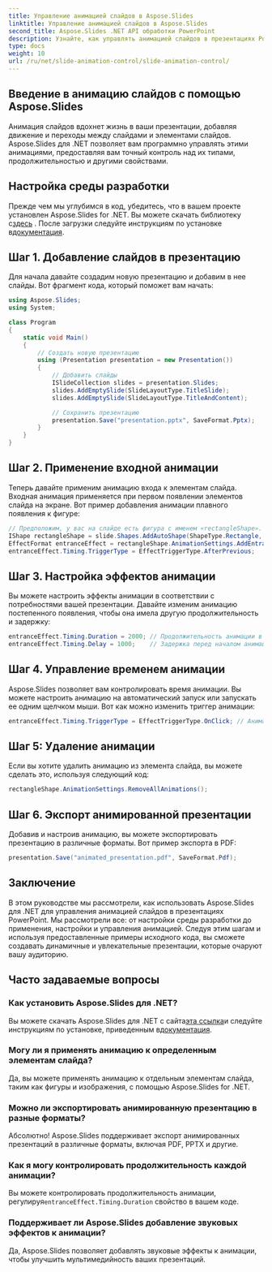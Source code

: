 ```yaml
---
title: Управление анимацией слайдов в Aspose.Slides
linktitle: Управление анимацией слайдов в Aspose.Slides
second_title: Aspose.Slides .NET API обработки PowerPoint
description: Узнайте, как управлять анимацией слайдов в презентациях PowerPoint с помощью Aspose.Slides для .NET. В этом пошаговом руководстве представлены примеры исходного кода для добавления, настройки и управления анимацией, повышающей визуальную привлекательность ваших презентаций.
type: docs
weight: 10
url: /ru/net/slide-animation-control/slide-animation-control/
---
```


## Введение в анимацию слайдов с помощью Aspose.Slides

Анимация слайдов вдохнет жизнь в ваши презентации, добавляя движение и переходы между слайдами и элементами слайдов. Aspose.Slides для .NET позволяет вам программно управлять этими анимациями, предоставляя вам точный контроль над их типами, продолжительностью и другими свойствами.

## Настройка среды разработки

Прежде чем мы углубимся в код, убедитесь, что в вашем проекте установлен Aspose.Slides for .NET. Вы можете скачать библиотеку с[здесь](https://releases.aspose.com/slides/net/) . После загрузки следуйте инструкциям по установке в[документация](https://reference.aspose.com/slides/net/).

## Шаг 1. Добавление слайдов в презентацию

Для начала давайте создадим новую презентацию и добавим в нее слайды. Вот фрагмент кода, который поможет вам начать:

```csharp
using Aspose.Slides;
using System;

class Program
{
    static void Main()
    {
        // Создать новую презентацию
        using (Presentation presentation = new Presentation())
        {
            // Добавить слайды
            ISlideCollection slides = presentation.Slides;
            slides.AddEmptySlide(SlideLayoutType.TitleSlide);
            slides.AddEmptySlide(SlideLayoutType.TitleAndContent);

            // Сохранить презентацию
            presentation.Save("presentation.pptx", SaveFormat.Pptx);
        }
    }
}
```

## Шаг 2. Применение входной анимации

Теперь давайте применим анимацию входа к элементам слайда. Входная анимация применяется при первом появлении элементов слайда на экране. Вот пример добавления анимации плавного появления к фигуре:

```csharp
// Предположим, у вас на слайде есть фигура с именем «rectangleShape».
IShape rectangleShape = slide.Shapes.AddAutoShape(ShapeType.Rectangle, 100, 100, 200, 100);
EffectFormat entranceEffect = rectangleShape.AnimationSettings.AddEntranceEffect(EffectType.Fade);
entranceEffect.Timing.TriggerType = EffectTriggerType.AfterPrevious;
```

## Шаг 3. Настройка эффектов анимации

Вы можете настроить эффекты анимации в соответствии с потребностями вашей презентации. Давайте изменим анимацию постепенного появления, чтобы она имела другую продолжительность и задержку:

```csharp
entranceEffect.Timing.Duration = 2000; // Продолжительность анимации в миллисекундах
entranceEffect.Timing.Delay = 1000;    // Задержка перед началом анимации в миллисекундах
```

## Шаг 4. Управление временем анимации

Aspose.Slides позволяет вам контролировать время анимации. Вы можете настроить анимацию на автоматический запуск или запускать ее одним щелчком мыши. Вот как можно изменить триггер анимации:

```csharp
entranceEffect.Timing.TriggerType = EffectTriggerType.OnClick; // Анимация начинается по клику
```

## Шаг 5: Удаление анимации

Если вы хотите удалить анимацию из элемента слайда, вы можете сделать это, используя следующий код:

```csharp
rectangleShape.AnimationSettings.RemoveAllAnimations();
```

## Шаг 6. Экспорт анимированной презентации

Добавив и настроив анимацию, вы можете экспортировать презентацию в различные форматы. Вот пример экспорта в PDF:

```csharp
presentation.Save("animated_presentation.pdf", SaveFormat.Pdf);
```

## Заключение

В этом руководстве мы рассмотрели, как использовать Aspose.Slides для .NET для управления анимацией слайдов в презентациях PowerPoint. Мы рассмотрели все: от настройки среды разработки до применения, настройки и управления анимацией. Следуя этим шагам и используя предоставленные примеры исходного кода, вы сможете создавать динамичные и увлекательные презентации, которые очаруют вашу аудиторию.

## Часто задаваемые вопросы

### Как установить Aspose.Slides для .NET?

 Вы можете скачать Aspose.Slides для .NET с сайта[эта ссылка](https://releases.aspose.com/slides/net/)и следуйте инструкциям по установке, приведенным в[документация](https://reference.aspose.com/slides/net/).

### Могу ли я применять анимацию к определенным элементам слайда?

Да, вы можете применять анимацию к отдельным элементам слайда, таким как фигуры и изображения, с помощью Aspose.Slides for .NET.

### Можно ли экспортировать анимированную презентацию в разные форматы?

Абсолютно! Aspose.Slides поддерживает экспорт анимированных презентаций в различные форматы, включая PDF, PPTX и другие.

### Как я могу контролировать продолжительность каждой анимации?

 Вы можете контролировать продолжительность анимации, регулируя`entranceEffect.Timing.Duration` свойство в вашем коде.

### Поддерживает ли Aspose.Slides добавление звуковых эффектов к анимации?

Да, Aspose.Slides позволяет добавлять звуковые эффекты к анимации, чтобы улучшить мультимедийность ваших презентаций.